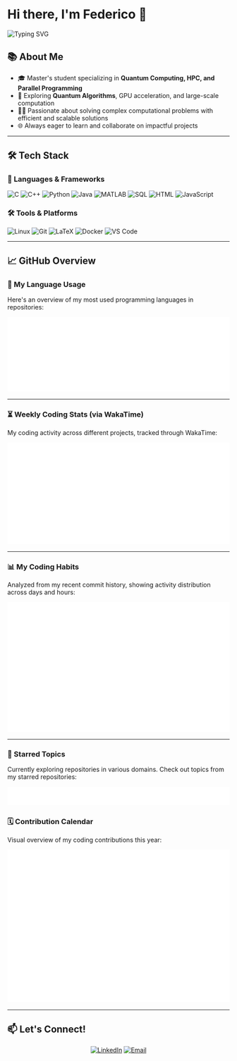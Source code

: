 # Hi there, I'm Federico 👋

![Typing SVG](https://readme-typing-svg.herokuapp.com?font=Fira%20Code&size=24&pause=1000&color=5ABEFF&center=true&vCenter=true&width=600&lines=Welcome+to+my+GitHub+profile!;Exploring+High+Performance+Computing+%7C+Algorithms+%7C+Software+Engineering)

## 📚 About Me
- 🎓 Master's student specializing in **Quantum Computing, HPC, and Parallel Programming**
- 🚀 Exploring **Quantum Algorithms**, GPU acceleration, and large-scale computation
- 🧑‍💻 Passionate about solving complex computational problems with efficient and scalable solutions
- 🌐 Always eager to learn and collaborate on impactful projects


---

## 🛠️ Tech Stack

### 🚀 Languages & Frameworks
<p>
  <img src="https://img.shields.io/badge/-C-00599C?logo=c&logoColor=white&style=flat-square" alt="C" /> 
  <img src="https://img.shields.io/badge/-C++-00599C?logo=cplusplus&logoColor=white&style=flat-square" alt="C++" /> 
  <img src="https://img.shields.io/badge/-Python-3776AB?logo=python&logoColor=white&style=flat-square" alt="Python" /> 
  <img src="https://img.shields.io/badge/-Java-007396?logo=openjdk&logoColor=white&style=flat-square" alt="Java" /> 
  <img src="https://img.shields.io/badge/-MATLAB-0076A8?logo=mathworks&logoColor=white&style=flat-square" alt="MATLAB" /> 
  <img src="https://img.shields.io/badge/-SQL-4479A1?logo=mysql&logoColor=white&style=flat-square" alt="SQL" /> 
  <img src="https://img.shields.io/badge/-HTML-E34F26?logo=html5&logoColor=white&style=flat-square" alt="HTML" /> 
  <img src="https://img.shields.io/badge/-JavaScript-F7DF1E?logo=javascript&logoColor=black&style=flat-square" alt="JavaScript" />
</p>

### 🛠️ Tools & Platforms
<p>
  <img src="https://img.shields.io/badge/-Linux-FCC624?logo=linux&logoColor=black&style=flat-square" alt="Linux" /> 
  <img src="https://img.shields.io/badge/-Git-F05032?logo=git&logoColor=white&style=flat-square" alt="Git" /> 
  <img src="https://img.shields.io/badge/-LaTeX-008080?logo=latex&logoColor=white&style=flat-square" alt="LaTeX" /> 
  <img src="https://img.shields.io/badge/-Docker-2496ED?logo=docker&logoColor=white&style=flat-square" alt="Docker" /> 
  <img src="https://img.shields.io/badge/-VS%20Code-007ACC?logo=visualstudiocode&logoColor=white&style=flat-square" alt="VS Code" />
</p>

---

## 📈 GitHub Overview


### 🚀 My Language Usage
Here's an overview of my most used programming languages in repositories:

![Languages](./metrics.plugin.languages.indepth.svg)

---

### ⏳ Weekly Coding Stats (via WakaTime)
My coding activity across different projects, tracked through WakaTime:

![Wakatime](./metrics.plugin.wakatime.svg)

---

### 📊 My Coding Habits
Analyzed from my recent commit history, showing activity distribution across days and hours:

![Coding Habits](./metrics.plugin.habits.charts.svg)

---

### 🌟 Starred Topics
Currently exploring repositories in various domains. Check out topics from my starred repositories:

![Starred Topics](./metrics.plugin.topics.icons.svg)


### 🗓️ Contribution Calendar
Visual overview of my coding contributions this year:

![Calendar](./metrics-calendar.svg)


---

## 📫 Let's Connect!

<p align="center">
  <a href="https://www.linkedin.com/in/your-profile/"><img src="https://img.shields.io/badge/LinkedIn-0A66C2?logo=linkedin&logoColor=white" alt="LinkedIn" /></a>
  <a href="mailto:your.email@example.com"><img src="https://img.shields.io/badge/Email-D14836?logo=gmail&logoColor=white" alt="Email" /></a>
</p>
